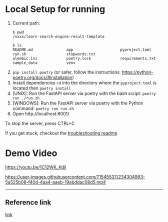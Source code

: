 # Local Setup for running

1. Current path:
    ```shell
    $ pwd
    /xxxx/learn-search-engine-result-template
    
    $ ls
    README.md               app                     pyproject.toml          run.sh                  stopwords.txt
    alembic.ini             poetry.lock             requirements.txt        sample_data             venv
    ```
2. `pip install poetry` (or safer, follow the instructions: https://python-poetry.org/docs/#installation)
3. Install dependencies `cd` into the directory where the `pyproject.toml` is located then `poetry install`
4. [UNIX]: Run the FastAPI server via poetry with the bash script: `poetry run ./run.sh`
5. [WINDOWS]: Run the FastAPI server via poetry with the Python command: `poetry run run.sh`
6. Open http://localhost:8001/

To stop the server, press CTRL+C

If you get stuck, checkout the [troubleshooting readme](../troubleshooting/README.md)

# Demo Video

https://youtu.be/1C12WK_KdiI

https://user-images.githubusercontent.com/71545537/234304993-5a525b08-f40d-4aa4-aaeb-19abddac08d5.mp4

---

## Reference link 

[link](https://christophergs.com/tutorials/ultimate-fastapi-tutorial-pt-7-sqlalchemy-database-setup/)

